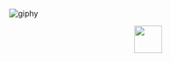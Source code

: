 ![giphy]()


<div align="center"><img src="https://github.com/user-attachments/assets/7b8b53c9-f122-4718-aebb-ae37d13e4510" width="50"><img ></div>


